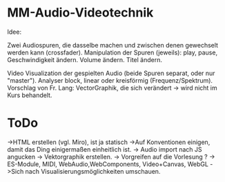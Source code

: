 # MM-Audio-Videotechnik

Idee: 

Zwei Audiospuren, die dasselbe machen und zwischen denen gewechselt werden kann (crossfader).
Manipulation der Spuren (jeweils):
play, pause, Geschwindigkeit ändern. Volume ändern.
Titel ändern.

Video
Visualization der gespielten Audio (beide Spuren separat, oder nur "master").
Analyser block, linear oder kreisförmig (Frequenz/Spektrum).
Vorschlag von Fr. Lang: VectorGraphik, die sich verändert -> wird nicht im Kurs behandelt.

# ToDo
->HTML erstellen (vgl. Miro), ist ja statisch
->Auf Konventionen einigen, damit das Ding einigermaßen einheitlich ist.
-> Audio import nach JS angucken
-> Vektorgraphik erstellen.
-> Vorgreifen auf die Vorlesung ? -> ES-Module, MIDI, WebAudio,WebComponents, Video+Canvas, WebGL
->Sich nach Visualisierungsmöglichkeiten umschauen.
